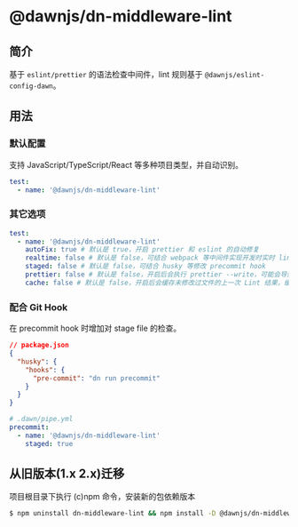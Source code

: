 # @dawnjs/dn-middleware-lint

## 简介

基于 `eslint/prettier` 的语法检查中间件，lint 规则基于 `@dawnjs/eslint-config-dawn`。

## 用法

### 默认配置

支持 JavaScript/TypeScript/React 等多种项目类型，并自动识别。

```yml
test:
  - name: '@dawnjs/dn-middleware-lint'
```

### 其它选项

```yml
test:
  - name: '@dawnjs/dn-middleware-lint'
    autoFix: true # 默认是 true，开启 prettier 和 eslint 的自动修复
    realtime: false # 默认是 false，可结合 webpack 等中间件实现开发时实时 lint
    staged: false # 默认是 false，可结合 husky 等修改 precommit hook
    prettier: false # 默认是 false，开启后会执行 prettier --write，可能会导致 lint 执行时间加长
    cache: false # 默认是 false，开启后会缓存未修改过文件的上一次 Lint 结果，缓存路径为 `${cwd}/node_modules/.cache/.eslintcache`
```

### 配合 Git Hook

在 precommit hook 时增加对 stage file 的检查。

```json
// package.json
{
  "husky": {
    "hooks": {
      "pre-commit": "dn run precommit"
    }
  }
}
```

```yaml
# .dawn/pipe.yml
precommit:
  - name: '@dawnjs/dn-middleware-lint'
    staged: true
```

## 从旧版本(1.x 2.x)迁移

项目根目录下执行 (c)npm 命令，安装新的包依赖版本

```bash
$ npm uninstall dn-middleware-lint && npm install -D @dawnjs/dn-middleware-lint@latest
```
